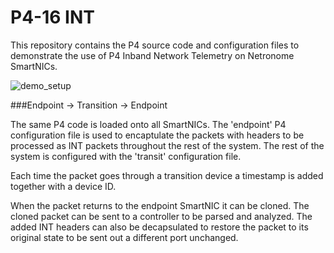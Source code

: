 # P4-16 INT

This repository contains the P4 source code and configuration files to
demonstrate the use of P4 Inband Network Telemetry on Netronome SmartNICs.

![demo_setup](https://github.com/open-nfpsw/P4-16_INT/blob/master/demo_setup.png)

###Endpoint -> Transition -> Endpoint

The same P4 code is loaded onto all SmartNICs. The 'endpoint' P4 configuration
file is used to encaptulate the packets with headers to be processed as INT
packets throughout the rest of the system. The rest of the system is 
configured with the 'transit' configuration file. 

Each time the packet goes through a transition device a timestamp is added 
together with a device ID.

When the packet returns to the endpoint SmartNIC it can be cloned. The cloned 
packet can be sent to a controller to be parsed and analyzed. The added INT 
headers can also be decapsulated to restore the packet to its original state 
to be sent out a different port unchanged.

